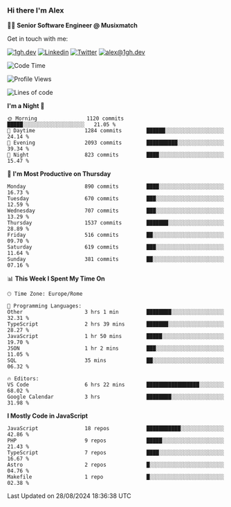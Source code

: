 ### Hi there I'm Alex

👨‍💻 __Senior Software Engineer @ Musixmatch__

Get in touch with me:

[![1gh.dev](https://img.shields.io/static/v1?label=1gh.dev&message=%20&color=red&logo=&style=flat-square&logoColor=white)](https://www.1gh.dev/)
[![Linkedin](https://img.shields.io/static/v1?label=Linkedin&message=%20&color=blue&logo=Linkedin&style=flat-square&logoColor=white)](https://linkedin.com/in/alexghirelli)
[![Twitter](https://img.shields.io/static/v1?label=Twitter&message=%20&color=blue&logo=Twitter&style=flat-square&logoColor=white)](https://twitter.com/alexGhirelli)
[![alex@1gh.dev](https://img.shields.io/static/v1?label=alex@1gh.dev&message=%20&color=red&logo=gmail&style=flat-square&logoColor=white)](mailto:alex@1gh.dev)

<!--START_SECTION:waka-->
![Code Time](http://img.shields.io/badge/Code%20Time-8%2C046%20hrs%2026%20mins-blue)

![Profile Views](http://img.shields.io/badge/Profile%20Views-1-blue)

![Lines of code](https://img.shields.io/badge/From%20Hello%20World%20I%27ve%20Written-25.8%20million%20lines%20of%20code-blue)

**I'm a Night 🦉** 

```text
🌞 Morning                1120 commits        █████░░░░░░░░░░░░░░░░░░░░   21.05 % 
🌆 Daytime                1284 commits        ██████░░░░░░░░░░░░░░░░░░░   24.14 % 
🌃 Evening                2093 commits        ██████████░░░░░░░░░░░░░░░   39.34 % 
🌙 Night                  823 commits         ████░░░░░░░░░░░░░░░░░░░░░   15.47 % 
```
📅 **I'm Most Productive on Thursday** 

```text
Monday                   890 commits         ████░░░░░░░░░░░░░░░░░░░░░   16.73 % 
Tuesday                  670 commits         ███░░░░░░░░░░░░░░░░░░░░░░   12.59 % 
Wednesday                707 commits         ███░░░░░░░░░░░░░░░░░░░░░░   13.29 % 
Thursday                 1537 commits        ███████░░░░░░░░░░░░░░░░░░   28.89 % 
Friday                   516 commits         ██░░░░░░░░░░░░░░░░░░░░░░░   09.70 % 
Saturday                 619 commits         ███░░░░░░░░░░░░░░░░░░░░░░   11.64 % 
Sunday                   381 commits         ██░░░░░░░░░░░░░░░░░░░░░░░   07.16 % 
```


📊 **This Week I Spent My Time On** 

```text
🕑︎ Time Zone: Europe/Rome

💬 Programming Languages: 
Other                    3 hrs 1 min         ████████░░░░░░░░░░░░░░░░░   32.31 % 
TypeScript               2 hrs 39 mins       ███████░░░░░░░░░░░░░░░░░░   28.27 % 
JavaScript               1 hr 50 mins        █████░░░░░░░░░░░░░░░░░░░░   19.70 % 
JSON                     1 hr 2 mins         ███░░░░░░░░░░░░░░░░░░░░░░   11.05 % 
SQL                      35 mins             ██░░░░░░░░░░░░░░░░░░░░░░░   06.32 % 

🔥 Editors: 
VS Code                  6 hrs 22 mins       █████████████████░░░░░░░░   68.02 % 
Google Calendar          3 hrs               ████████░░░░░░░░░░░░░░░░░   31.98 % 
```

**I Mostly Code in JavaScript** 

```text
JavaScript               18 repos            ███████████░░░░░░░░░░░░░░   42.86 % 
PHP                      9 repos             █████░░░░░░░░░░░░░░░░░░░░   21.43 % 
TypeScript               7 repos             ████░░░░░░░░░░░░░░░░░░░░░   16.67 % 
Astro                    2 repos             █░░░░░░░░░░░░░░░░░░░░░░░░   04.76 % 
Makefile                 1 repo              █░░░░░░░░░░░░░░░░░░░░░░░░   02.38 % 
```




 Last Updated on 28/08/2024 18:36:38 UTC
<!--END_SECTION:waka-->

